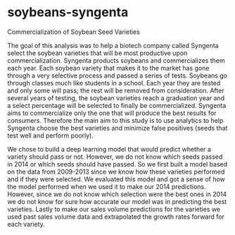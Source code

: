 # soybeans-syngenta

Commercialization of Soybean Seed Varieties


The goal of this analysis was to help a biotech company called Syngenta select the soybean varieties that will be most productive upon commercialization. Syngenta products soybeans and commercializes them each year. Each soybean variety that makes it to the market has gone through a very selective process and passed a series of tests. Soybeans go through classes much like students in a school. Each year they are tested and only some will pass; the rest will be removed from consideration. After several years of testing, the soybean varieties reach a graduation year and a select percentage will be selected to finally be commercialized. Syngenta aims to commercialize only the one that will produce the best results for consumers. Therefore the main aim to this study is to use analytics to help Syngenta choose the best varieties and minimize false positives (seeds that test well and perform poorly). 

We chose to build a deep learning model that would predict whether a variety should pass or not. However, we do not know which seeds passed in 2014 or which seeds should have passed. So we first built a model based on the data from 2009-2013 since we know how these varieties performed and if they were selected. We evaluated this model and got a sense of how the model performed when we used it to make our 2014 predictions. However, since we do not know which selection were the best ones in 2014 we do not know for sure how accurate our model was in predicting the best varieties. Lastly to make our sales volume predictions for the varieties we used past sales volume data and extrapolated the growth rates forward for each variety. 
